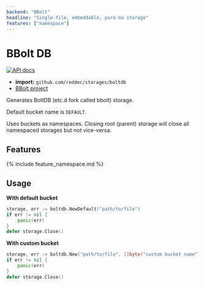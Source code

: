 ```yaml
---
backend: "BBolt"
headline: "Single-file, embeddable, pure-Go storage"
features: ["namespace"]
---
```

# BBolt DB

[![API docs](https://godoc.org/github.com/reddec/storages/boltdb?status.svg)](http://godoc.org/github.com/reddec/storages/boltdb)

* **import:** `github.com/reddec/storages/boltdb`
* [BBolt project](https://github.com/etcd-io/bbolt)

Generates BoltDB (etc.d fork called bbolt) storage.

Default bucket name is `DEFAULT`. 

Uses buckets as namespaces. Closing root (parent) storage will close all namespaced storages but not vice-versa.



## Features

{% include feature_namespace.md %}

## Usage

**With default bucket**

```go
storage, err := boltdb.NewDefault("path/to/file")
if err != nil {
    panic(err)
}
defer storage.Close()
```

**With custom bucket**

```go
storage, err := boltdb.New("path/to/file", []byte("custom bucket name"))
if err != nil {
    panic(err)
}
defer storage.Close()
```